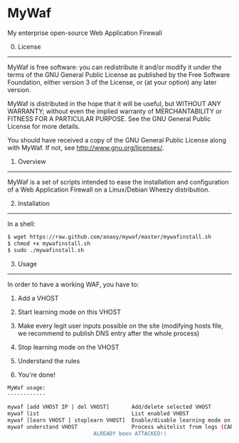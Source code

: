 MyWaf
=====

My enterprise open-source Web Application Firewall


0) License
----------

MyWaf is free software: you can redistribute it and/or modify it under the terms of the GNU General Public License as published by the Free Software Foundation, either version 3 of the License, or (at your option) any later version.

MyWaf is distributed in the hope that it will be useful, but WITHOUT ANY WARRANTY; without even the implied warranty of MERCHANTABILITY or FITNESS FOR A PARTICULAR PURPOSE. See the GNU General Public License for more details.

You should have received a copy of the GNU General Public License along with MyWaf. If not, see http://www.gnu.org/licenses/.

1) Overview
-----------

MyWaf is a set of scripts intended to ease the installation and configuration of a Web Application Firewall on a Linux/Debian Wheezy distribution.

2) Installation
---------------

In a shell:

```bash
$ wget https://raw.github.com/anaoy/mywaf/master/mywafinstall.sh
$ chmod +x mywafinstall.sh
$ sudo ./mywafinstall.sh
```

3) Usage
--------

In order to have a working WAF, you have to:

1. Add a VHOST

2. Start learning mode on this VHOST

3. Make every legit user inputs possible on the site (modifying hosts file, we recommend to publish DNS entry after the whole process)

4. Stop learning mode on the VHOST

5. Understand the rules

6. You're done!

```bash
MyWaf usage:
------------

mywaf [add VHOST IP | del VHOST]       Add/delete selected VHOST
mywaf list                             List enabled VHOST
mywaf [learn VHOST | stoplearn VHOST]  Enable/disable learning mode on VHOST
mywaf understand VHOST                 Process whitelist from logs (CARE if you've 
      		 		       ALREADY been ATTACKED!)
```